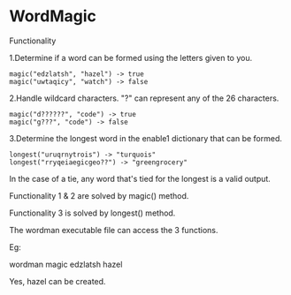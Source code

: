 # WordMagic

Functionality


1.Determine if a word can be formed using the letters given to you.
   
    magic("edzlatsh", "hazel") -> true
    magic("uwtaqicy", "watch") -> false
    
2.Handle wildcard characters. "?" can represent any of the 26 characters.
    
    magic("d??????", "code") -> true
    magic("g???", "code") -> false
    
3.Determine the longest word in the enable1 dictionary that can be formed.
    
    longest("uruqrnytrois") -> "turquois"
    longest("rryqeiaegicgeo??") -> "greengrocery"
    
In the case of a tie, any word that's tied for the longest is a valid output.


Functionality 1 & 2 are solved by magic() method.

Functionality 3 is solved by longest() method.

The wordman executable file can access the 3 functions.

Eg:

   wordman magic edzlatsh hazel
   
   Yes, hazel can be created.
   
